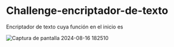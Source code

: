 # Challenge-encriptador-de-texto
Encriptador de texto cuya función en el inicio es  


![Captura de pantalla 2024-08-16 182510](https://github.com/user-attachments/assets/b6666279-94d1-4abc-ab83-0abfa218b582)


